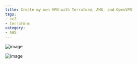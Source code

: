 ```yaml
---
title: Create my own VPN with Terraform, AWS, and OpenVPN
tags:
- ec2
- terraform
category:
- AWS
---
```


![image](https://s3.us-east-1.amazonaws.com/blog.khoah.net/media/vpn-blog/cover.webp)

![image](https://s3.us-east-1.amazonaws.com/blog.khoah.net/media/vpn-blog/vpn.jpg)